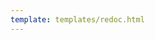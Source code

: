 ```yaml
---
template: templates/redoc.html
---
```


<redoc spec-url="../../apis/restapis/functionality.yaml"></redoc>
